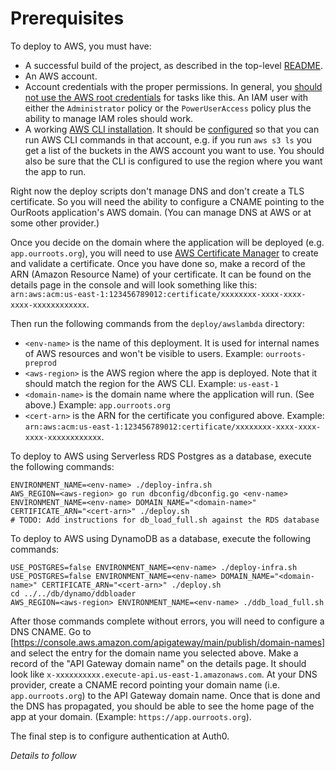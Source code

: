 # Prerequisites
To deploy to AWS, you must have:

* A successful build of the project, as described in the top-level [README](../../README.md).
* An AWS account.
* Account credentials with the proper permissions. In general, you [should not use the AWS root credentials](https://docs.aws.amazon.com/general/latest/gr/root-vs-iam.html) for tasks like this. An IAM user with either the `Administrator` policy or the `PowerUserAccess` policy plus the ability to manage IAM roles should work.
* A working [AWS CLI installation](https://docs.aws.amazon.com/cli/latest/userguide/cli-chap-install.html).
It should be [configured](https://docs.aws.amazon.com/cli/latest/userguide/cli-chap-configure.html) so that you can run AWS CLI commands in that account, e.g. if you run `aws s3 ls` you get a list of the buckets in the AWS account you want to use. You should also be sure that the CLI is configured to use the region where you want the app to run.

Right now the deploy scripts don't manage DNS and don't create a TLS certificate. So you will need the ability to configure a CNAME pointing to the OurRoots application's AWS domain. (You can manage DNS at AWS or at some other provider.)

Once you decide on the domain where the application will be deployed (e.g. `app.ourroots.org`), you will need to use [AWS Certificate Manager](https://console.aws.amazon.com/acm/home) to create and validate a certificate. Once you have done so, make a record of the ARN (Amazon Resource Name) of your certificate. It can be found on the details page in the console and will look something like this: `arn:aws:acm:us-east-1:123456789012:certificate/xxxxxxxx-xxxx-xxxx-xxxx-xxxxxxxxxxxx`.

Then run the following commands from the `deploy/awslambda` directory:

* `<env-name>` is the name of this deployment. It is used for internal names of AWS resources and won't be visible to users. Example: `ourroots-preprod`
* `<aws-region>` is the AWS region where the app is deployed. Note that it should match the region for the AWS CLI. Example: `us-east-1`
* `<domain-name>` is the domain name where the application will run. (See above.) Example: `app.ourroots.org`
* `<cert-arn>` is the ARN for the certificate you configured above. Example: `arn:aws:acm:us-east-1:123456789012:certificate/xxxxxxxx-xxxx-xxxx-xxxx-xxxxxxxxxxxx`.

To deploy to AWS using Serverless RDS Postgres as a database, execute the following commands:
```
ENVIRONMENT_NAME=<env-name> ./deploy-infra.sh
AWS_REGION=<aws-region> go run dbconfig/dbconfig.go <env-name>
ENVIRONMENT_NAME=<env-name> DOMAIN_NAME="<domain-name>" CERTIFICATE_ARN="<cert-arn>" ./deploy.sh
# TODO: Add instructions for db_load_full.sh against the RDS database
```

To deploy to AWS using DynamoDB as a database, execute the following commands:
```
USE_POSTGRES=false ENVIRONMENT_NAME=<env-name> ./deploy-infra.sh
USE_POSTGRES=false ENVIRONMENT_NAME=<env-name> DOMAIN_NAME="<domain-name>" CERTIFICATE_ARN="<cert-arn>" ./deploy.sh
cd ../../db/dynamo/ddbloader
AWS_REGION=<aws-region> ENVIRONMENT_NAME=<env-name> ./ddb_load_full.sh
```

After those commands complete without errors, you will need to configure a DNS CNAME. Go to [https://console.aws.amazon.com/apigateway/main/publish/domain-names] and select the entry for the domain name you selected above. Make a record of the "API Gateway domain name" on the details page. It should look like `x-xxxxxxxxxx.execute-api.us-east-1.amazonaws.com`. At your DNS provider, create a CNAME record pointing your domain name (i.e. `app.ourroots.org`) to the API Gateway domain name. Once that is done and the DNS has propagated, you should be able to see the home page of the app at your domain. (Example: `https://app.ourroots.org`).

The final step is to configure authentication at Auth0.

*Details to follow*
